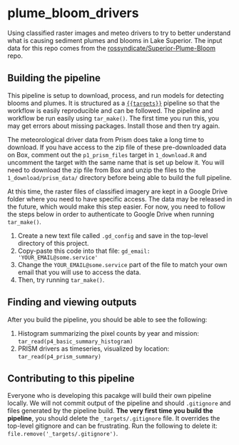 # plume_bloom_drivers
Using classified raster images and meteo drivers to try to better understand what is causing sediment plumes and blooms in Lake Superior. The input data for this repo comes from the [rossyndicate/Superior-Plume-Bloom](https://github.com/rossyndicate/Superior-Plume-Bloom) repo.

## Building the pipeline

This pipeline is setup to download, process, and run models for detecting blooms and plumes. It is structured as a [`{{targets}}`](https://docs.ropensci.org/targets/) pipeline so that the workflow is easily reproducible and can be followed. The pipeline and workflow be run easily using `tar_make()`. The first time you run this, you may get errors about missing packages. Install those and then try again.

The meteorological driver data from Prism does take a long time to download. If you have access to the zip file of these pre-downloaded data on Box, comment out the `p1_prism_files` target in `1_download.R` and uncomment the target with the same name that is set up below it. You will need to download the zip file from Box and unzip the files to the `1_download/prism_data/` directory before being able to build the full pipeline.

At this time, the raster files of classified imagery are kept in a Google Drive folder where you need to have specific access. The data may be released in the future, which would make this step easier. For now, you need to follow the steps below in order to authenticate to Google Drive when running `tar_make()`.

1. Create a new text file called `.gd_config` and save in the top-level directory of this project.
2. Copy-paste this code into that file: `gd_email: 'YOUR_EMAIL@some.service'`
3. Change the `YOUR_EMAIL@some.service` part of the file to match your own email that you will use to access the data.
4. Then, try running `tar_make()`.

## Finding and viewing outputs

After you build the pipeline, you should be able to see the following:

1. Histogram summarizing the pixel counts by year and mission: `tar_read(p4_basic_summary_histogram)`
2. PRISM drivers as timeseries, visualized by location: `tar_read(p4_prism_summary)`

## Contributing to this pipeline

Everyone who is developing this pacakge will build their own pipeline locally. We will not commit output of the pipeline and should `.gitignore` and files generated by the pipeline build. **The very first time you build the pipeline**, you should delete the `_targets/.gitignore` file. It overrides the top-level gitignore and can be frustrating. Run the following to delete it: `file.remove('_targets/.gitignore')`.

